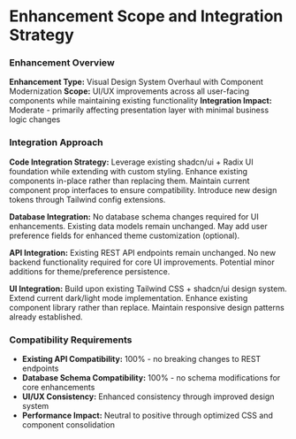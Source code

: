 # Enhancement Scope and Integration Strategy

### Enhancement Overview
**Enhancement Type:** Visual Design System Overhaul with Component Modernization
**Scope:** UI/UX improvements across all user-facing components while maintaining existing functionality
**Integration Impact:** Moderate - primarily affecting presentation layer with minimal business logic changes

### Integration Approach
**Code Integration Strategy:** Leverage existing shadcn/ui + Radix UI foundation while extending with custom styling. Enhance existing components in-place rather than replacing them. Maintain current component prop interfaces to ensure compatibility. Introduce new design tokens through Tailwind config extensions.

**Database Integration:** No database schema changes required for UI enhancements. Existing data models remain unchanged. May add user preference fields for enhanced theme customization (optional).

**API Integration:** Existing REST API endpoints remain unchanged. No new backend functionality required for core UI improvements. Potential minor additions for theme/preference persistence.

**UI Integration:** Build upon existing Tailwind CSS + shadcn/ui design system. Extend current dark/light mode implementation. Enhance existing component library rather than replace. Maintain responsive design patterns already established.

### Compatibility Requirements
- **Existing API Compatibility:** 100% - no breaking changes to REST endpoints
- **Database Schema Compatibility:** 100% - no schema modifications for core enhancements
- **UI/UX Consistency:** Enhanced consistency through improved design system
- **Performance Impact:** Neutral to positive through optimized CSS and component consolidation
